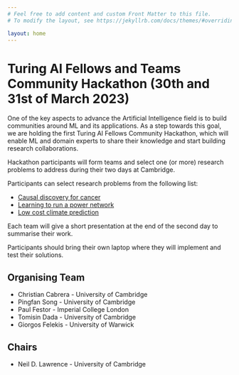 ```yaml
---
# Feel free to add content and custom Front Matter to this file.
# To modify the layout, see https://jekyllrb.com/docs/themes/#overriding-theme-defaults

layout: home
---
```


<div id="description">
  <h1>Turing AI Fellows and Teams Community Hackathon (30th and 31st of March 2023)</h1>
  <p>
    One of the key aspects to advance the Artificial Intelligence field is to build communities around ML and its applications. 
    As a step towards this goal, we are holding the first Turing AI Fellows Community Hackathon, which will enable ML and domain 
    experts to share their knowledge and start building research collaborations.
  </p>
  <p>
    Hackathon participants will form teams and select one (or more) research problems to address during their two days at Cambridge. 
  </p>
  <p> 
    Participants can select research problems from the following list:
    <ul>
      <li>
	    <a target="_blank" href="./materials/problem_1/causal_discovery_cancer.html">
          Causal discovery for cancer
        </a>
	  </li>
      <li>
        <a target="_blank" href="./materials/problem_2/grid_operation.html">
          Learning to run a power network
        </a>
      </li> 
      <li>
        <a target="_blank" href="./materials/problem_3/low_cost_prediction.html">
          Low cost climate prediction
        </a>
      </li>  
    </ul>
  </p>
  <p>
    Each team will give a short presentation at the end of the second day to summarise their work.
  </p>
  <p>
    Participants should bring their own laptop where they will implement and test their solutions.
  </p>
  <h2>Organising Team</h2>
    <ul>
      <li>Christian Cabrera - University of Cambridge</li>
	  <li>Pingfan Song - University of Cambridge</li>
	  <li>Paul Festor - Imperial College London</li>
	  <li>Tomisin Dada - University of Cambridge</li>
	  <li>Giorgos Felekis - University of Warwick</li>
    </ul>
	<h2>Chairs</h2>
    <ul>
      <li>Neil D. Lawrence - University of Cambridge</li>
    </ul>
</div>
